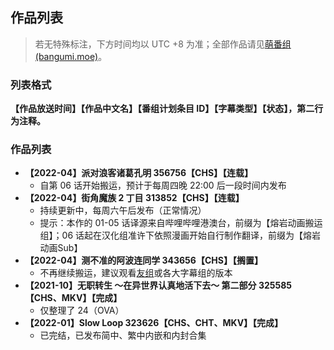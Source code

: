 ## 作品列表

> 若无特殊标注，下方时间均以 UTC +8 为准；全部作品请见[萌番组 (bangumi.moe)](https://bangumi.moe/tag/61f41a5f57d0f000073c6ced)。

### **列表格式**

**【作品放送时间】【作品中文名】【番组计划条目 ID】【字幕类型】【状态】，第二行为注释。**

### 作品列表

* **【2022-04】派对浪客诸葛孔明 356756【CHS】【连载】**
  * 自第 06 话开始搬运，预计于每周四晚 22:00 后一段时间内发布
* **【2022-04】街角魔族 2 丁目 313852【CHS】【连载】**
  * 持续更新中，每周六午后发布（正常情况）
  * 提示：本作的 01-05 话译源来自哔哩哔哩港澳台，前缀为【熔岩动画搬运组】；06 话起在汉化组准许下依照漫画开始自行制作翻译，前缀为【熔岩动画Sub】
* **【2022-04】测不准的阿波连同学 343656【CHS】【搁置】**
  * 不再继续搬运，建议观看[友组](https://www.mingysub.top/#/archive?id=_2022-%e6%98%a5%e5%ad%a3)或各大字幕组的版本
* **【2021-10】无职转生 ～在异世界认真地活下去～ 第二部分 325585【CHS、MKV】【完成】**
  * 仅整理了 24（OVA）
* **【2022-01】Slow Loop 323626【CHS、CHT、MKV】【完成】**
  * 已完结，已发布简中、繁中内嵌和内封合集
